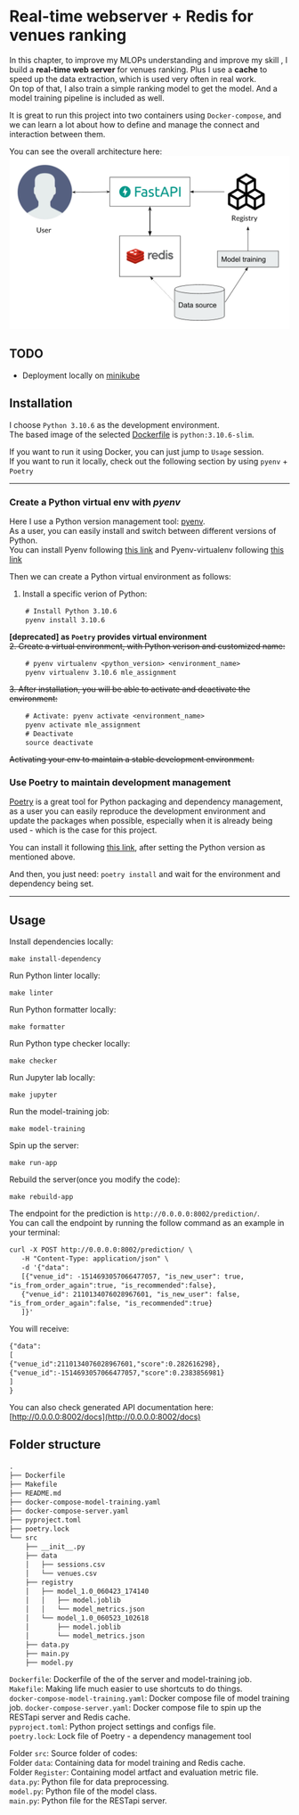 # Real-time webserver + Redis for venues ranking

In this chapter, to improve my MLOPs understanding and improve my skill , I build a **real-time web server** for venues ranking.
Plus I use a **cache** to speed up the data extraction, which is used very often in real work.  
On top of that, I also train a simple ranking model to get the model. And a model training pipeline is included as well.  

It is great to run this project into two containers using `Docker-compose`, and we can learn a lot about how to define and manage the connect and interaction between them.  

You can see the overall architecture here:
![architecture](./asset/architecture.png)




## TODO
- Deployment locally on [minikube](https://minikube.sigs.k8s.io/docs/)  


## Installation

I choose `Python 3.10.6` as the development environment.  
The based image of the selected [Dockerfile](./Dockerfile) is `python:3.10.6-slim`.  

If you want to run it using Docker, you can just jump to `Usage` session.  
If you want to run it locally, check out the following section by using `pyenv` + `Poetry`

---

### Create a Python virtual env with *pyenv*
Here I use a Python version management tool: [pyenv](https://github.com/pyenv/pyenv).  
As a user, you can easily install and switch between different versions of Python.  
You can install Pyenv following [this link](https://github.com/pyenv/pyenv#getting-pyenv) and Pyenv-virtualenv following [this link](https://github.com/pyenv/pyenv-virtualenv)

Then we can create a Python virtual environment as follows:
1. Install a specific verion of Python:
```
    # Install Python 3.10.6 
    pyenv install 3.10.6
```
**[deprecated] as `Poetry` provides virtual environment**  
~~2. Create a virtual environment, with Python verison and customized name:~~
```
    # pyenv virtualenv <python_version> <environment_name>
    pyenv virtualenv 3.10.6 mle_assignment
```
~~3. After installation, you will be able to activate and deactivate the environment:~~
```
    # Activate: pyenv activate <environment_name>
    pyenv activate mle_assignment
    # Deactivate
    source deactivate
```
~~Activating your env to maintain a stable development environment.~~

### Use Poetry to maintain development management

[Poetry](https://python-poetry.org/) is a great tool for Python packaging and dependency management, as a user you can easily reproduce the development environment and update the packages when possible, especially when it is already being used - which is the case for this project.

You can install it following [this link](https://python-poetry.org/docs/#installation), after setting the Python version as mentioned above.

And then, you just need:
`poetry install` and wait for the environment and dependency being set. 

---
## Usage

Install dependencies locally:
```
make install-dependency
``` 

Run Python linter locally:
```
make linter
``` 

Run Python formatter locally:
```
make formatter
``` 

Run Python type checker locally:
```
make checker
``` 

Run Jupyter lab locally:
```
make jupyter
``` 

Run the model-training job:
```
make model-training
``` 

Spin up the server:
```
make run-app
``` 

Rebuild the server(once you modify the code):
```
make rebuild-app
``` 

The endpoint for the prediction is `http://0.0.0.0:8002/prediction/`.  
You can call the endpoint by running the follow command as an example in your terminal:
```
curl -X POST http://0.0.0.0:8002/prediction/ \
   -H "Content-Type: application/json" \
   -d '{"data": 
   [{"venue_id": -1514693057066477057, "is_new_user": true, "is_from_order_again":true, "is_recommended":false},
   {"venue_id": 2110134076028967601, "is_new_user": false, "is_from_order_again":false, "is_recommended":true}
   ]}'
```

You will receive:
```
{"data":
[
{"venue_id":2110134076028967601,"score":0.282616298},
{"venue_id":-1514693057066477057,"score":0.2383856981}
]
}
```

You can also check generated API documentation here: [http://0.0.0.0:8002/docs](http://0.0.0.0:8002/docs)

## Folder structure

```
.
├── Dockerfile
├── Makefile
├── README.md
├── docker-compose-model-training.yaml
├── docker-compose-server.yaml
├── pyproject.toml
├── poetry.lock
└── src
    ├── __init__.py
    ├── data
    │   ├── sessions.csv
    │   └── venues.csv
    ├── registry
    │   ├── model_1.0_060423_174140
    │   │   ├── model.joblib
    │   │   └── model_metrics.json
    │   └── model_1.0_060523_102618
    │       ├── model.joblib
    │       └── model_metrics.json
    ├── data.py
    ├── main.py
    ├── model.py

```
`Dockerfile`: Dockerfile of the of the server and model-training job.  
`Makefile`: Making life much easier to use shortcuts to do things.  
`docker-compose-model-training.yaml`: Docker compose file of model training job.
`docker-compose-server.yaml`: Docker compose file to spin up the RESTapi server and Redis cache.  
`pyproject.toml`: Python project settings and configs file.  
`poetry.lock`: Lock file of Poetry - a dependency management tool   

Folder `src`: Source folder of codes:  
    Folder `data`: Containing data for model training and Redis cache.  
    Folder `Register`: Containing model artfact and evaluation metric file.  
    `data.py`: Python file for data preprocessing.  
    `model.py`: Python file of the model class.  
    `main.py`: Python file for the RESTapi server.